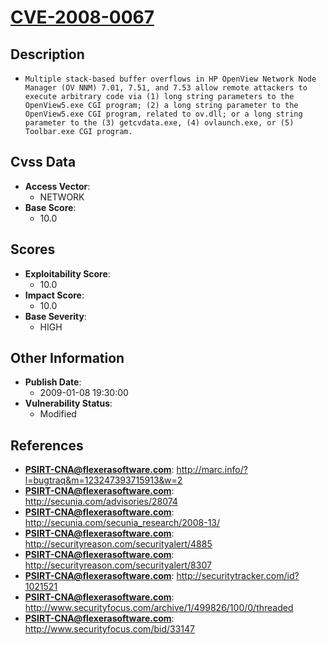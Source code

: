 
# [CVE-2008-0067](http://marc.info/?l=bugtraq&m=123247393715913&w=2)

## Description

- `Multiple stack-based buffer overflows in HP OpenView Network Node Manager (OV NNM) 7.01, 7.51, and 7.53 allow remote attackers to execute arbitrary code via (1) long string parameters to the OpenView5.exe CGI program; (2) a long string parameter to the OpenView5.exe CGI program, related to ov.dll; or a long string parameter to the (3) getcvdata.exe, (4) ovlaunch.exe, or (5) Toolbar.exe CGI program.`

## Cvss Data

- **Access Vector**:
  - NETWORK
- **Base Score**:
  - 10.0

## Scores

- **Exploitability Score**:
  - 10.0
- **Impact Score**:
  - 10.0
- **Base Severity**:
  - HIGH

## Other Information

- **Publish Date**:
  - 2009-01-08 19:30:00
- **Vulnerability Status**:
  - Modified

## References

- **PSIRT-CNA@flexerasoftware.com**: http://marc.info/?l=bugtraq&m=123247393715913&w=2
- **PSIRT-CNA@flexerasoftware.com**: http://secunia.com/advisories/28074
- **PSIRT-CNA@flexerasoftware.com**: http://secunia.com/secunia_research/2008-13/
- **PSIRT-CNA@flexerasoftware.com**: http://securityreason.com/securityalert/4885
- **PSIRT-CNA@flexerasoftware.com**: http://securityreason.com/securityalert/8307
- **PSIRT-CNA@flexerasoftware.com**: http://securitytracker.com/id?1021521
- **PSIRT-CNA@flexerasoftware.com**: http://www.securityfocus.com/archive/1/499826/100/0/threaded
- **PSIRT-CNA@flexerasoftware.com**: http://www.securityfocus.com/bid/33147
